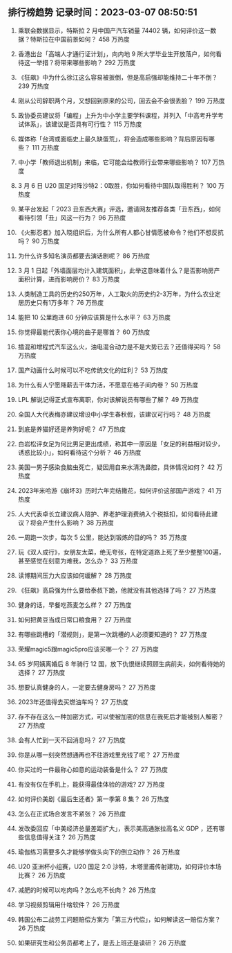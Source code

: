 
## 排行榜趋势 记录时间：2023-03-07 08:50:51
  
  1. 乘联会数据显示，特斯拉 2 月中国产汽车销量 74402 辆，如何评价这一数据？特斯拉在中国前景如何？ 458 万热度
    
  2. 香港出台「高端人才通行证计划」，向内地 9 所大学毕业生开放落户，如何看待这一举措？将带来哪些影响？ 292 万热度
    
  3. 《狂飙》中为什么徐江这么容易被扳倒，但是高启强却能维持二十年不倒？ 239 万热度
    
  4. 刚从公司辞职两个月，又想回到原来的公司，回去会不会很丢脸？ 199 万热度
    
  5. 政协委员建议将「编程」上升为中小学主要学科课程，并列入「中高考升学考试体系」，该建议是否具有可行性？ 115 万热度
    
  6. 媒体称「台湾或面临史上最久缺蛋荒」，将会造成哪些影响？背后原因有哪些？ 111 万热度
    
  7. 中小学「教师退出机制」来临，它可能会给教师行业带来哪些影响？ 107 万热度
    
  8. 3 月 6 日 U20 国足对阵沙特2：0取胜，你如何看待中国队取得胜利？ 100 万热度
    
  9. 某平台发起「 2023 丑东西大赛」评选，邀请网友推荐各类「丑东西」，如何看待引领「丑」风这一行为？ 96 万热度
    
  10. 《火影忍者》加入晓组织后，为什么所有人都心甘情愿被命令？他们不想反抗吗？ 90 万热度
    
  11. 为什么许多知名演员都要去演话剧呢？ 86 万热度
    
  12. 3 月 1 日起「外墙面层均计入建筑面积」，此举这意味着什么？是否影响房产面积计算，进而影响房价？ 83 万热度
    
  13. 人类制造工具的历史约250万年，人工取火的历史约2-3万年，为什么农业定居历史只有1万多年？ 76 万热度
    
  14. 能把 10 公里跑进 60 分钟应该算是什么水平？ 63 万热度
    
  15. 你觉得最能代表你心境的曲子是哪首？ 60 万热度
    
  16. 插混和增程式汽车这么火，油电混合动力是不是大势已去？还值得买吗？ 58 万热度
    
  17. 国产动画什么时候可以不吃传统文化的红利？ 53 万热度
    
  18. 为什么有人宁愿降薪去干体力活，不愿意在格子间内卷？ 50 万热度
    
  19. LPL 解说记得正式宣布离职，你对该解说员有哪些了解？ 49 万热度
    
  20. 全国人大代表梅亦建议增设中小学生春秋假，该建议可行吗？ 48 万热度
    
  21. 到底是养猫好还是养狗好呢？ 47 万热度
    
  22. 白岩松评女足为何比男足更出成绩，称其中一原因是「女足的利益相对较少，诱惑比较小」，如何看待这个分析？ 46 万热度
    
  23. 美国一男子感染食脑虫死亡，疑因用自来水清洗鼻腔，具体情况如何？ 42 万热度
    
  24. 2023年米哈游《崩坏3》历时六年完结撒花，如何评价这部国产游戏？ 41 万热度
    
  25. 人大代表卓长立建议病人陪护、养老护理消费纳入个税抵扣，如何看待此建议？将会产生什么影响？ 38 万热度
    
  26. 一周跑一次步，每次 5 公里，能达到锻炼的目的吗？ 35 万热度
    
  27. 玩《双人成行》，女朋友太菜，绝无夸张，在特定道路上死了至少整整100遍，甚至感觉在刻意为难我，怎么办？ 33 万热度
    
  28. 读博期间压力大应该如何缓解？ 28 万热度
    
  29. 《狂飙》高启强为什么要给泰叔下跪，他就没有其他选择了吗？ 27 万热度
    
  30. 健身的话，早餐吃燕麦怎么样？ 27 万热度
    
  31. 如何把黄豆当成日常口粮食用？ 27 万热度
    
  32. 有哪些跳槽的「潜规则」，是第一次跳槽的人必须要知道的？ 27 万热度
    
  33. 荣耀magic5跟magic5pro应该买哪一个？ 27 万热度
    
  34. 65 岁阿姨离婚后 8 年骑行 12 国，放下仇恨继续照顾生病前夫，如何看待她的选择？ 27 万热度
    
  35. 想要认真健身的人，一定要去健身房吗？ 27 万热度
    
  36. 2023年还值得去买燃油车吗？ 27 万热度
    
  37. 存不存在这么一种加密方式，可以使被加密的信息在我死后才能被别人解密？ 27 万热度
    
  38. 会有人忙到一天不回消息吗？ 27 万热度
    
  39. 你是从哪一刻突然想通再也不往游戏里充钱了呢？ 27 万热度
    
  40. 你买过的一件最称心如意的运动装备是什么？ 27 万热度
    
  41. 有没有仅在手机上，能获得最佳体验的游戏? 27 万热度
    
  42. 如何评价美剧《最后生还者》第一季第 8 集？ 26 万热度
    
  43. 怎么在正式场合发言不紧张？ 26 万热度
    
  44. 发改委回应「中美经济总量差距扩大」，表示美高通胀拉高名义 GDP ，还有哪些信息值得关注？ 26 万热度
    
  45. 瑜伽练习需要多久才能够学做头向下的倒立动作？ 26 万热度
    
  46. U20 亚洲杯小组赛，U20 国足 2:0 沙特，木塔里甫传射建功，如何评价本场比赛？ 26 万热度
    
  47. 减肥的时候可以吃肉吗？怎么吃不长肉？ 26 万热度
    
  48. 学习视频剪辑用什啥软件？ 26 万热度
    
  49. 韩国公布二战劳工问题赔偿方案为「第三方代偿」，如何解读这一赔偿方案？ 26 万热度
    
  50. 如果研究生和公务员都考上了，是去上班还是读研？ 26 万热度
    